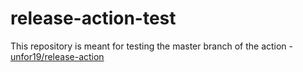 # release-action-test

This repository is meant for testing the master branch of the action - [unfor19/release-action](https://github.com/unfor19/release-action)

